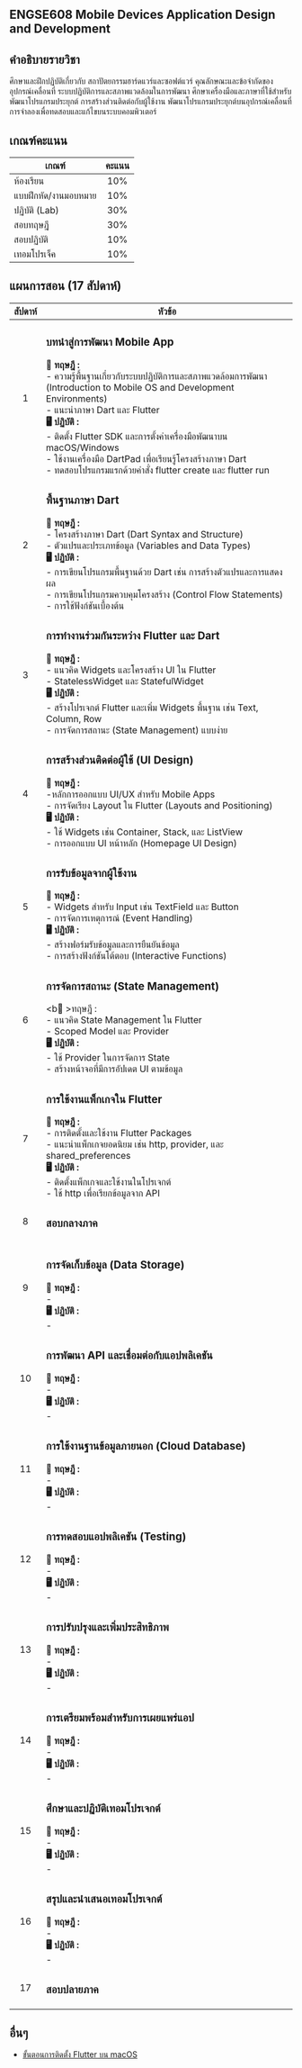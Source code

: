 ## ENGSE608 Mobile Devices Application Design and Development

## คำอธิบายรายวิชา
ศึกษาและฝึกปฏิบัติเกี่ยวกับ สถาปัตยกรรมฮาร์ดแวร์และซอฟต์แวร์ คุณลักษณะและข้อจำกัดของอุปกรณ์เคลื่อนที่ ระบบปฏิบัติการและสภาพแวดล้อมในการพัฒนา ศึกษาเครื่องมือและภาษาที่ใช้สำหรับพัฒนาโปรแกรมประยุกต์ การสร้างส่วนติดต่อกับผู้ใช้งาน พัฒนาโปรแกรมประยุกต์บนอุปกรณ์เคลื่อนที่ การจำลองเพื่อทดสอบและแก้ไขบนระบบคอมพิวเตอร์

## เกณฑ์คะแนน
| เกณฑ์      | คะแนน     |
| ---------- | :----------: |
| ห้องเรียน    | 10% |
| แบบฝึกหัด/งานมอบหมาย | 10% |
| ปฏิบัติ (Lab) | 30% |
| สอบทฤษฎี | 30% |
| สอบปฏิบัติ | 10% |
| เทอมโปรเจ็ค | 10% |

## แผนการสอน (17 สัปดาห์)
| สัปดาห์ | หัวข้อ                            |
| :---: | ------------------------------- |
| 1 | <h3>บทนำสู่การพัฒนา Mobile App</h3> <b>📖 ทฤษฎี :</b> <br> - ความรู้พื้นฐานเกี่ยวกับระบบปฏิบัติการและสภาพแวดล้อมการพัฒนา (Introduction to Mobile OS and Development Environments) <br> - แนะนำภาษา Dart และ Flutter <br> <b>🖥 ปฏิบัติ :</b><br> - ติดตั้ง Flutter SDK และการตั้งค่าเครื่องมือพัฒนาบน macOS/Windows <br> - ใช้งานเครื่องมือ DartPad เพื่อเรียนรู้โครงสร้างภาษา Dart <br> - ทดสอบโปรแกรมแรกด้วยคำสั่ง flutter create และ flutter run|
| 2 | <h3>พื้นฐานภาษา Dart</h3> <b>📖 ทฤษฎี :</b> <br> - โครงสร้างภาษา Dart (Dart Syntax and Structure) <br> - ตัวแปรและประเภทข้อมูล (Variables and Data Types) <br> <b>🖥 ปฏิบัติ :</b> <br> - การเขียนโปรแกรมพื้นฐานด้วย Dart เช่น การสร้างตัวแปรและการแสดงผล <br> - การเขียนโปรแกรมควบคุมโครงสร้าง (Control Flow Statements) <br> - การใช้ฟังก์ชันเบื้องต้น |
| 3 | <h3>การทำงานร่วมกันระหว่าง Flutter และ Dart</h3> <b>📖 ทฤษฎี :</b> <br> - แนวคิด Widgets และโครงสร้าง UI ใน Flutter <br> - StatelessWidget และ StatefulWidget <br> <b>🖥 ปฏิบัติ :</b> <br> - สร้างโปรเจกต์ Flutter และเพิ่ม Widgets พื้นฐาน เช่น Text, Column, Row <br> - การจัดการสถานะ (State Management) แบบง่าย |
| 4 | <h3>การสร้างส่วนติดต่อผู้ใช้ (UI Design)</h3> <b>📖 ทฤษฎี :</b> <br> -หลักการออกแบบ UI/UX สำหรับ Mobile Apps <br> - การจัดเรียง Layout ใน Flutter (Layouts and Positioning) <br> <b>🖥 ปฏิบัติ :</b> <br> - ใช้ Widgets เช่น Container, Stack, และ ListView <br> - การออกแบบ UI หน้าหลัก (Homepage UI Design) |
| 5 | <h3>การรับข้อมูลจากผู้ใช้งาน</h3> <b>📖 ทฤษฎี :</b> <br> - Widgets สำหรับ Input เช่น TextField และ Button <br> - การจัดการเหตุการณ์ (Event Handling) <br> <b>🖥 ปฏิบัติ :</b> <br> - สร้างฟอร์มรับข้อมูลและการยืนยันข้อมูล <br> - การสร้างฟังก์ชันโต้ตอบ (Interactive Functions) |
| 6 | <h3>การจัดการสถานะ (State Management)</h3> <b📖 >ทฤษฎี :</b> <br> - แนวคิด State Management ใน Flutter <br> - Scoped Model และ Provider <br> <b>🖥 ปฏิบัติ :</b> <br> - ใช้ Provider ในการจัดการ State <br> - สร้างหน้าจอที่มีการอัปเดต UI ตามข้อมูล |
| 7 | <h3>การใช้งานแพ็กเกจใน Flutter</h3> <b>📖 ทฤษฎี :</b> <br> - การติดตั้งและใช้งาน Flutter Packages <br> - แนะนำแพ็กเกจยอดนิยม เช่น http, provider, และ shared_preferences <br> <b>🖥 ปฏิบัติ :</b> <br> - ติดตั้งแพ็กเกจและใช้งานในโปรเจกต์ <br> - ใช้ http เพื่อเรียกข้อมูลจาก API |
| 8 | <h3>สอบกลางภาค</h3> |
| 9 | <h3>การจัดเก็บข้อมูล (Data Storage)</h3> <b>📖 ทฤษฎี :</b> <br> - <br> <b>🖥 ปฏิบัติ :</b> <br> - <br> |
| 10 | <h3>การพัฒนา API และเชื่อมต่อกับแอปพลิเคชัน</h3> <b>📖 ทฤษฎี :</b> <br> - <br> <b>🖥 ปฏิบัติ :</b> <br> - <br> |
| 11 | <h3>การใช้งานฐานข้อมูลภายนอก (Cloud Database)</h3> <b>📖 ทฤษฎี :</b> <br> - <br> <b>🖥 ปฏิบัติ :</b> <br> - <br> |
| 12 | <h3>การทดสอบแอปพลิเคชัน (Testing)</h3> <b>📖 ทฤษฎี :</b> <br> - <br> <b>🖥 ปฏิบัติ :</b> <br> - <br> |
| 13 | <h3>การปรับปรุงและเพิ่มประสิทธิภาพ</h3> <b>📖 ทฤษฎี :</b> <br> - <br> <b>🖥 ปฏิบัติ :</b> <br> - <br> |
| 14 | <h3>การเตรียมพร้อมสำหรับการเผยแพร่แอป</h3> <b>📖 ทฤษฎี :</b> <br> - <br> <b>🖥 ปฏิบัติ :</b> <br> - <br> |
| 15 | <h3>ศึกษาและปฏิบัติเทอมโปรเจกต์</h3> <b>📖 ทฤษฎี :</b> <br> - <br> <b>🖥 ปฏิบัติ :</b> <br> - <br> |
| 16 | <h3>สรุปและนำเสนอเทอมโปรเจกต์</h3> <b>📖 ทฤษฎี :</b> <br> - <br> <b>🖥 ปฏิบัติ :</b> <br> - <br> |
| 17 | <h3>สอบปลายภาค</h3> |

## อื่นๆ
- [ขั้นตอนการติดตั้ง Flutter บน macOS](https://github.com/Piyaphol-Rmutl/ENGSE608-Mobile-Devices-Application-Design-and-Development/blob/main/flutter-setup.md)
